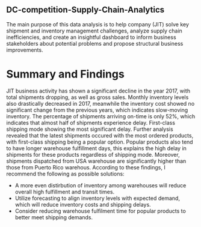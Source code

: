 ## DC-competition-Supply-Chain-Analytics

The main purpose of this data analysis is to help company (JIT) solve key shipment and inventory management challenges, analyze supply chain inefficiencies, and create an insightful dashboard to inform business stakeholders about potential problems and propose structural business improvements. 

# Summary and Findings

JIT business activity has shown a significant decline in the year 2017, with total shipments dropping, as well as gross sales. Monthly inventory levels also drastically decreased in 2017, meanwhile the inventory cost showed no significant change from the previous years, which indicates slow-moving inventory. The percentage of shipments arriving on-time is only 52%, which indicates that almost half of shipments experience delay. First-class shipping mode showing the most significant delay. Further analysis revealed that the latest shipments occured with the most ordered products, with first-class shipping being a popular option. Popular products also tend to have longer warehouse fulfillment days, this explains the high delay in shipments for these products regardless of shipping mode. Moreover, shipments dispatched from USA warehouse are significantly higher than those from Puerto Rico warehous. According to these findings, I recommend the following as possible solutions:
- A more even distirbution of inventory among warehouses will reduce overall high fulfillment and transit times.
- Utilize forecasting to align inventory levels with expected demand, which will reduce inventory costs and shipping delays.
- Consider reducing warehouse fulfilment time for popular products to better meet shipping demands. 

